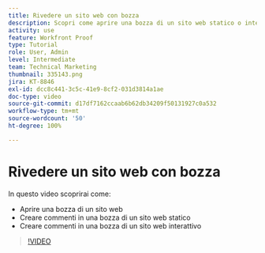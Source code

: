 ```yaml
---
title: Rivedere un sito web con bozza
description: Scopri come aprire una bozza di un sito web statico o interattivo in [!DNL  Workfront] e creare commenti.
activity: use
feature: Workfront Proof
type: Tutorial
role: User, Admin
level: Intermediate
team: Technical Marketing
thumbnail: 335143.png
jira: KT-8846
exl-id: dcc8c441-3c5c-41e9-8cf2-031d3814a1ae
doc-type: video
source-git-commit: d17df7162ccaab6b62db34209f50131927c0a532
workflow-type: tm+mt
source-wordcount: '50'
ht-degree: 100%

---
```


# Rivedere un sito web con bozza

In questo video scoprirai come:

* Aprire una bozza di un sito web
* Creare commenti in una bozza di un sito web statico
* Creare commenti in una bozza di un sito web interattivo

>[!VIDEO](https://video.tv.adobe.com/v/3445970/?quality=12&learn=on&enablevpops&captions=ita)

<!--
## Learn more
* Review an interactive proof
* Review a static proof
-->
